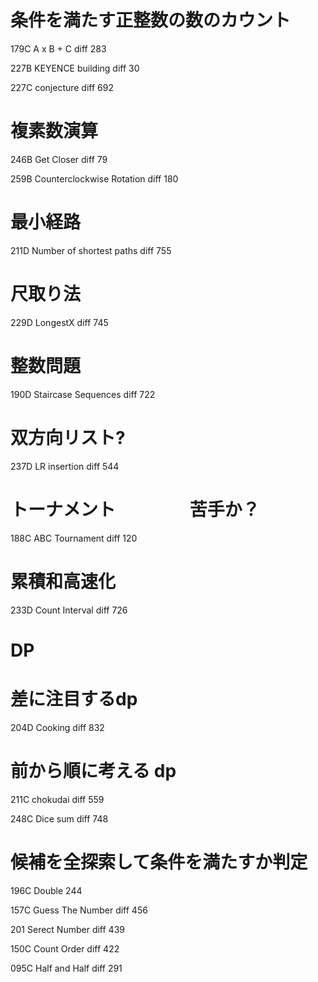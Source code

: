 # 条件を満たす正整数の数のカウント

179C A x B + C    diff 283

227B KEYENCE building diff 30

227C conjecture   diff 692



# 複素数演算

246B  Get Closer                      diff 79

259B  Counterclockwise Rotation       diff 180


# 最小経路

211D Number of shortest paths   diff 755


# 尺取り法

229D LongestX                        diff 745



# 整数問題

190D Staircase Sequences    diff 722


# 双方向リスト?

237D  LR insertion diff 544


# トーナメント 　　　　苦手か？

188C  ABC Tournament    diff  120

# 累積和高速化

233D Count Interval  diff 726



# DP

# 差に注目するdp

204D  Cooking   diff  832


# 前から順に考える dp

211C chokudai    diff 559

248C Dice sum    diff 748




# 候補を全探索して条件を満たすか判定

196C Double 244

157C Guess The Number  diff 456

201 Serect Number  diff 439

150C Count Order   diff 422

095C Half and Half   diff 291




